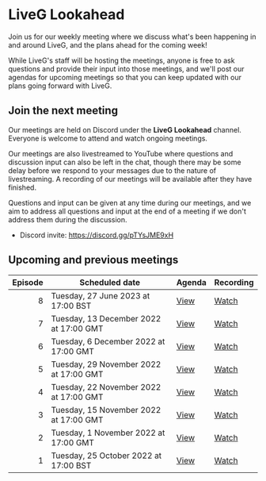 # LiveG Lookahead
Join us for our weekly meeting where we discuss what's been happening in and around LiveG, and the plans ahead for the coming week!

While LiveG's staff will be hosting the meetings, anyone is free to ask questions and provide their input into those meetings, and we'll post our agendas for upcoming meetings so that you can keep updated with our plans going forward with LiveG.

## Join the next meeting
Our meetings are held on Discord under the **LiveG Lookahead** channel. Everyone is welcome to attend and watch ongoing meetings.

Our meetings are also livestreamed to YouTube where questions and discussion input can also be left in the chat, though there may be some delay before we respond to your messages due to the nature of livestreaming. A recording of our meetings will be available after they have finished.

Questions and input can be given at any time during our meetings, and we aim to address all questions and input at the end of a meeting if we don't address them during the discussion.

* Discord invite: https://discord.gg/pTYsJME9xH

## Upcoming and previous meetings
| Episode | Scheduled date | Agenda | Recording |
|--:|---|---|---|
| 8 | Tuesday, 27 June 2023 at 17:00 BST | [View](https://github.com/LiveGTech/Lookahead/blob/main/episodes/0008/index.md) | [Watch](https://youtu.be/VjFvWOSK4vU) |
| 7 | Tuesday, 13 December 2022 at 17:00 GMT | [View](https://github.com/LiveGTech/Lookahead/blob/main/episodes/0007/index.md) | [Watch](https://youtu.be/j0p_f0KL5Kk) |
| 6 | Tuesday, 6 December 2022 at 17:00 GMT | [View](https://github.com/LiveGTech/Lookahead/blob/main/episodes/0006/index.md) | [Watch](https://youtu.be/WaJqwDrfvjc) |
| 5 | Tuesday, 29 November 2022 at 17:00 GMT | [View](https://github.com/LiveGTech/Lookahead/blob/main/episodes/0005/index.md) | [Watch](https://youtu.be/RAv6XrLknaA) |
| 4 | Tuesday, 22 November 2022 at 17:00 GMT | [View](https://github.com/LiveGTech/Lookahead/blob/main/episodes/0004/index.md) | [Watch](https://youtu.be/91M7iT_ekos) |
| 3 | Tuesday, 15 November 2022 at 17:00 GMT | [View](https://github.com/LiveGTech/Lookahead/blob/main/episodes/0003/index.md) | [Watch](https://youtu.be/5WabZoH5YQE) |
| 2 | Tuesday, 1 November 2022 at 17:00 GMT | [View](https://github.com/LiveGTech/Lookahead/blob/main/episodes/0002/index.md) | [Watch](https://youtu.be/CaF17Hj6jEA) |
| 1 | Tuesday, 25 October 2022 at 17:00 BST | [View](https://github.com/LiveGTech/Lookahead/blob/main/episodes/0001/index.md) | [Watch](https://youtu.be/tgyXH_XUXlo) |

